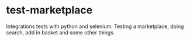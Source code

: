 # test-marketplace
Integrations tests with python and selenium. Testing a marketplace, doing search, add in basket and some other things
